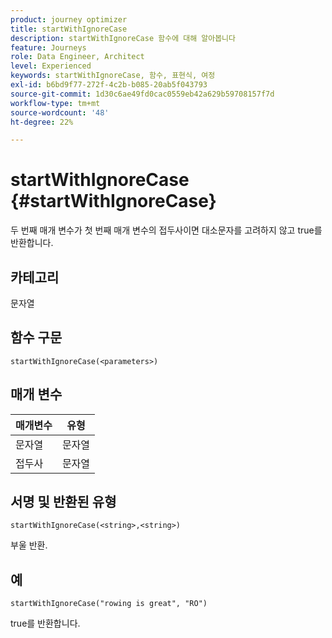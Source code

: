 ```yaml
---
product: journey optimizer
title: startWithIgnoreCase
description: startWithIgnoreCase 함수에 대해 알아봅니다
feature: Journeys
role: Data Engineer, Architect
level: Experienced
keywords: startWithIgnoreCase, 함수, 표현식, 여정
exl-id: b6bd9f77-272f-4c2b-b085-20ab5f043793
source-git-commit: 1d30c6ae49fd0cac0559eb42a629b59708157f7d
workflow-type: tm+mt
source-wordcount: '48'
ht-degree: 22%

---
```


# startWithIgnoreCase {#startWithIgnoreCase}

두 번째 매개 변수가 첫 번째 매개 변수의 접두사이면 대소문자를 고려하지 않고 true를 반환합니다.

## 카테고리

문자열

## 함수 구문

`startWithIgnoreCase(<parameters>)`

## 매개 변수

| 매개변수 | 유형 |
|-------------|--------|
| 문자열 | 문자열 |
| 접두사 | 문자열 |

## 서명 및 반환된 유형

`startWithIgnoreCase(<string>,<string>)`

부울 반환.

## 예

`startWithIgnoreCase("rowing is great", "RO")`

true를 반환합니다.
